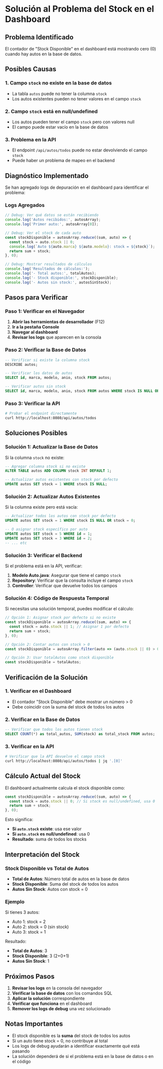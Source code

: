 # Solución al Problema del Stock en el Dashboard

## Problema Identificado

El contador de "Stock Disponible" en el dashboard está mostrando cero (0) cuando hay autos en la base de datos.

## Posibles Causas

### 1. Campo `stock` no existe en la base de datos
- La tabla `autos` puede no tener la columna `stock`
- Los autos existentes pueden no tener valores en el campo `stock`

### 2. Campo `stock` está en null/undefined
- Los autos pueden tener el campo `stock` pero con valores null
- El campo puede estar vacío en la base de datos

### 3. Problema en la API
- El endpoint `/api/autos/todos` puede no estar devolviendo el campo `stock`
- Puede haber un problema de mapeo en el backend

## Diagnóstico Implementado

Se han agregado logs de depuración en el dashboard para identificar el problema:

### Logs Agregados

```typescript
// Debug: Ver qué datos se están recibiendo
console.log('Autos recibidos:', autosArray);
console.log('Primer auto:', autosArray[0]);

// Debug: Ver el stock de cada auto
const stockDisponible = autosArray.reduce((sum, auto) => {
  const stock = auto.stock || 0;
  console.log(`Auto ${auto.marca} ${auto.modelo}: stock = ${stock}`);
  return sum + stock;
}, 0);

// Debug: Mostrar resultados de cálculos
console.log('Resultados de cálculos:');
console.log('- Total autos:', totalAutos);
console.log('- Stock disponible:', stockDisponible);
console.log('- Autos sin stock:', autosSinStock);
```

## Pasos para Verificar

### Paso 1: Verificar en el Navegador

1. **Abrir las herramientas de desarrollador** (F12)
2. **Ir a la pestaña Console**
3. **Navegar al dashboard**
4. **Revisar los logs** que aparecen en la consola

### Paso 2: Verificar la Base de Datos

```sql
-- Verificar si existe la columna stock
DESCRIBE autos;

-- Verificar los datos de autos
SELECT id, marca, modelo, anio, stock FROM autos;

-- Verificar autos sin stock
SELECT id, marca, modelo, anio, stock FROM autos WHERE stock IS NULL OR stock = 0;
```

### Paso 3: Verificar la API

```bash
# Probar el endpoint directamente
curl http://localhost:8080/api/autos/todos
```

## Soluciones Posibles

### Solución 1: Actualizar la Base de Datos

Si la columna `stock` no existe:

```sql
-- Agregar columna stock si no existe
ALTER TABLE autos ADD COLUMN stock INT DEFAULT 1;

-- Actualizar autos existentes con stock por defecto
UPDATE autos SET stock = 1 WHERE stock IS NULL;
```

### Solución 2: Actualizar Autos Existentes

Si la columna existe pero está vacía:

```sql
-- Actualizar todos los autos con stock por defecto
UPDATE autos SET stock = 1 WHERE stock IS NULL OR stock = 0;

-- O asignar stock específico por auto
UPDATE autos SET stock = 5 WHERE id = 1;
UPDATE autos SET stock = 3 WHERE id = 2;
-- ... etc
```

### Solución 3: Verificar el Backend

Si el problema está en la API, verificar:

1. **Modelo Auto.java**: Asegurar que tiene el campo `stock`
2. **Repository**: Verificar que la consulta incluye el campo `stock`
3. **Controller**: Verificar que devuelve todos los campos

### Solución 4: Código de Respuesta Temporal

Si necesitas una solución temporal, puedes modificar el cálculo:

```typescript
// Opción 1: Asignar stock por defecto si no existe
const stockDisponible = autosArray.reduce((sum, auto) => {
  const stock = auto.stock || 1; // Asignar 1 por defecto
  return sum + stock;
}, 0);

// Opción 2: Contar autos con stock > 0
const stockDisponible = autosArray.filter(auto => (auto.stock || 0) > 0).length;

// Opción 3: Usar totalAutos como stock disponible
const stockDisponible = totalAutos;
```

## Verificación de la Solución

### 1. Verificar en el Dashboard
- El contador "Stock Disponible" debe mostrar un número > 0
- Debe coincidir con la suma del stock de todos los autos

### 2. Verificar en la Base de Datos
```sql
-- Verificar que todos los autos tienen stock
SELECT COUNT(*) as total_autos, SUM(stock) as total_stock FROM autos;
```

### 3. Verificar en la API
```bash
# Verificar que la API devuelve el campo stock
curl http://localhost:8080/api/autos/todos | jq '.[0]'
```

## Cálculo Actual del Stock

El dashboard actualmente calcula el stock disponible como:

```typescript
const stockDisponible = autosArray.reduce((sum, auto) => {
  const stock = auto.stock || 0; // Si stock es null/undefined, usa 0
  return sum + stock;
}, 0);
```

Esto significa:
- **Si `auto.stock` existe**: usa ese valor
- **Si `auto.stock` es null/undefined**: usa 0
- **Resultado**: suma de todos los stocks

## Interpretación del Stock

### Stock Disponible vs Total de Autos

- **Total de Autos**: Número total de autos en la base de datos
- **Stock Disponible**: Suma del stock de todos los autos
- **Autos Sin Stock**: Autos con stock = 0

### Ejemplo

Si tienes 3 autos:
- Auto 1: stock = 2
- Auto 2: stock = 0 (sin stock)
- Auto 3: stock = 1

Resultado:
- **Total de Autos**: 3
- **Stock Disponible**: 3 (2+0+1)
- **Autos Sin Stock**: 1

## Próximos Pasos

1. **Revisar los logs** en la consola del navegador
2. **Verificar la base de datos** con los comandos SQL
3. **Aplicar la solución** correspondiente
4. **Verificar que funciona** en el dashboard
5. **Remover los logs de debug** una vez solucionado

## Notas Importantes

- El stock disponible es la **suma** del stock de todos los autos
- Si un auto tiene stock = 0, no contribuye al total
- Los logs de debug ayudarán a identificar exactamente qué está pasando
- La solución dependerá de si el problema está en la base de datos o en el código 